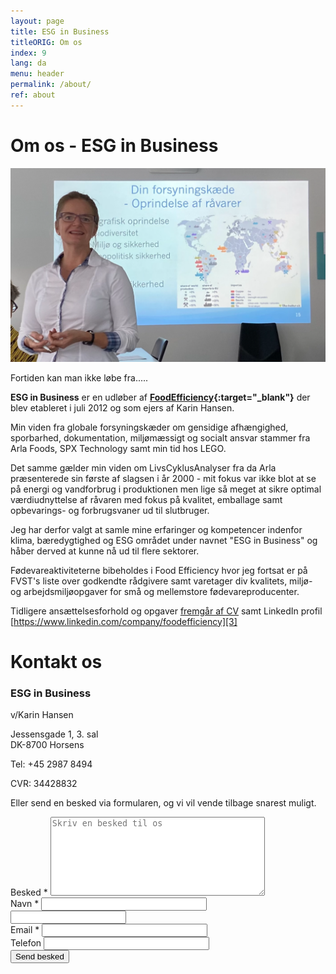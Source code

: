```yaml
---
layout: page
title: ESG in Business
titleORIG: Om os
index: 9
lang: da
menu: header
permalink: /about/
ref: about
---
```


# Om os - ESG in Business

![ESG in Business v/Karin Hansen][1]

Fortiden kan man ikke løbe fra.....

**ESG in Business** er en udløber af **[FoodEfficiency](https://www.foodefficiency.eu){:target="_blank"}** der blev etableret i juli 2012 og som ejers af Karin Hansen.

Min viden fra globale forsyningskæder om gensidige afhængighed, sporbarhed, dokumentation, miljømæssigt og socialt ansvar stammer fra Arla Foods, SPX Technology samt min tid hos LEGO.

Det samme gælder min viden om LivsCyklusAnalyser fra da Arla præsenterede sin første af slagsen i år 2000 - mit fokus var ikke blot at se på energi og vandforbrug i produktionen men lige så meget at sikre optimal værdiudnyttelse af råvaren med fokus på kvalitet, emballage samt opbevarings- og forbrugsvaner ud til slutbruger.

Jeg har derfor valgt at samle mine erfaringer og kompetencer indenfor klima, bæredygtighed og ESG området under navnet "ESG in Business" og håber derved at kunne nå ud til flere sektorer.

Fødevareaktiviteterne bibeholdes i Food Efficiency hvor jeg fortsat er på FVST's liste over godkendte rådgivere samt varetager div kvalitets, miljø- og arbejdsmiljøopgaver for små og mellemstore fødevareproducenter. 

Tidligere ansættelsesforhold og opgaver [fremgår af CV][2] samt LinkedIn profil [https://www.linkedin.com/company/foodefficiency][3]

[1]: /assets/images/K_Hansen.png#pull-right#w360 "ESG in Business v/karin Hansen"
[2]: /assets/publications/KEH%20CV%20QEHS%20and%20CSR%20development.pdf "KEH CV QEHS and CSR Development "
[3]: https://www.linkedin.com/in/karin-hansen-a14446/ "https://www.linkedin.com/company/foodefficiency"



# Kontakt os

<div class="contact-inner">
<div class="pull-right w50">
  <h3 class="brand"><span>ESG in Business</span></h3>
  <p>v/Karin Hansen</p>
  <p>Jessensgade 1, 3. sal<br>DK-8700 Horsens</p>
  <p>Tel: +45 2987 8494</p>
  <p>CVR: 34428832</p>
  <p>Eller send en besked via formularen, og vi vil vende tilbage snarest muligt.</p>
</div>
<div class="inquiries pull-left">
  <form accept-charset="UTF-8" class="new_inquiry" id="new_inquiry" method="post" data-name="Contact form">
    <div style="margin:0;padding:0;display:inline">
      <input id="locale" name="locale" type="hidden" value="da">
      <input id="utf8" name="utf8" type="hidden" value="✓">
      <input id="authenticity_token" name="authenticity_token" type="hidden" value="8vr2lMQljUu/67VhB2GS5pXRZubfGknz0sIweGYatWU=">
    </div>
    <div class="field message_field">
      <label class="placeholder-fallback" for="inquiry_message">Besked *</label>
      <textarea cols="40" id="inquiry_message" name="message" placeholder="Skriv en besked til os" required="required" rows="8"></textarea>
    </div>
    <div class="field">
      <label class="placeholder-fallback" for="inquiry_name">Navn *</label>
      <input class="text" id="inquiry_name" name="name" placeholder="" required="required" size="30" type="text">
    </div>
    <input id="lastname" class="offscreen" name="lastname" tabindex="-1" type="text" value="">
    <div class="field">
      <label class="placeholder-fallback" for="inquiry_email">Email *</label>
      <input class="text email" id="inquiry_email" name="email" placeholder="" required="required" size="30" type="email">
    </div>
    <div class="field">
      <label class="placeholder-fallback" for="inquiry_phone">Telefon</label>
      <input class="text phone" id="inquiry_phone" name="phone" placeholder="" size="30" type="phone">
    </div>
    <div class="actions">
      <input class="btn btn-success" id="contact_submit" name="commit" type="submit" value="Send besked">
    </div>
  </form>
</div>
</div>
<script type="text/javascript">
function clearInquiryForm() {
  document.getElementById("inquiry_message").value = "";
  document.getElementById("inquiry_name").value = "";
  document.getElementById("inquiry_email").value = "";
  document.getElementById("inquiry_phone").value = "";
}

// ContactUs API
document.getElementById("contact_submit").addEventListener("click", function(event){
  event.preventDefault()

  const locale = document.getElementById("locale").value;
  const message = document.getElementById("inquiry_message").value;
  const name = document.getElementById("inquiry_name").value;
  const lastname = document.getElementById("lastname").value;
  const email = document.getElementById("inquiry_email").value; 
  const phone = document.getElementById("inquiry_phone").value; 
  const data = { locale, message, name, lastname, email, phone }
  const url = 'https://fb65cne4o6.execute-api.eu-central-1.amazonaws.com/send';
  const headers = {
    'Access-Control-Allow-Origin': '*',
    'Access-Control-Allow-Credentials': true,
  }
  axios.post(url, data, headers).then(res => {
    alert('Mange tak for din henvendelse.  Vi vil vende tilbage snarest muligt.');
    clearInquiryForm();
  }).catch(err => {
    console.log(err)
    alert("Der skete en fejl. Check om du har udfyldt felterne: besked, navn, email og telefon");
  })
  return true;
});
</script>
<script src="https://cdnjs.cloudflare.com/ajax/libs/axios/0.18.0/axios.min.js"></script>
